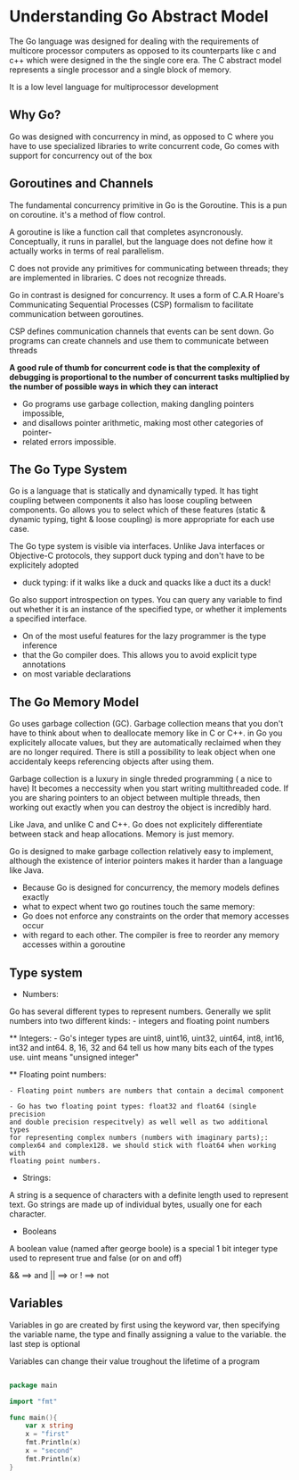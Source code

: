 # Understanding Go Abstract Model 

The Go language was designed for dealing with the requirements of multicore 
processor computers as opposed to its counterparts like c and c++ which were 
designed in the the single core era. The C abstract model represents a 
single processor and a single block of memory.

It is a low level language for multiprocessor development

## Why Go?

Go was designed with concurrency in mind, as opposed to C where you have 
to use specialized libraries to write concurrent code, Go comes with 
support for concurrency out of the box

## Goroutines and Channels 

The fundamental concurrency primitive in Go is the Goroutine. 
This is a pun on coroutine. it's a method of flow control. 

A goroutine is like a function call that completes asyncronously. 
Conceptually, it runs in parallel, but the language does not 
define how it actually works in terms of real parallelism.

C does not provide any primitives for communicating between threads; 
they are implemented in libraries. C does not recognize threads.

Go in contrast is designed for concurrency. It uses a form of C.A.R Hoare's
Communicating Sequential Processes (CSP) formalism to facilitate 
communication between goroutines. 

CSP defines communication channels that events can be sent down. Go programs
can create channels and use them to communicate between threads

**A good rule of thumb for concurrent code is that the complexity of debugging
is proportional to the number of concurrent tasks multiplied by the number of 
possible ways in which they can interact**

* Go programs use garbage collection, making dangling pointers impossible, 
* and disallows pointer arithmetic, making most other categories of pointer-
* related errors impossible.

## The Go Type System

Go is a language that is statically and dynamically typed. It has tight coupling between 
components it also has loose coupling between components. Go allows you to select which of these features (static & dynamic typing, tight & loose coupling) is more appropriate for each use case.

The Go type system is visible via interfaces. Unlike Java interfaces or 
Objective-C protocols, they support duck typing and don't have to be 
explicitely adopted 

* duck typing: if it walks like a duck and quacks like a duct its a duck!

Go also support introspection on types. You can query any variable to find 
out whether it is an instance of the specified type, or whether it implements
a specified interface.

* On of the most useful features for the lazy programmer is the type inference
* that the Go compiler does. This allows you to avoid explicit type annotations
* on most variable declarations

## The Go Memory Model 

Go uses garbage collection (GC). Garbage collection means that you don't have
to think about when to deallocate memory like in C or C++. in Go you 
explicitely allocate values, but they are automatically reclaimed when they 
are no longer required. There is still a possibility to leak object when one 
accidentaly keeps referencing objects after using them. 

Garbage collection is a luxury in single threded programming ( a nice to have)
It becomes a neccessity when you start writing multithreaded code. If you are 
sharing pointers to an object between multiple threads, then working out
exactly when you can destroy the object is incredibly hard.

Like Java, and unlike C and C++. Go does not explicitely differentiate between
stack and heap allocations. Memory is just memory.

Go is designed to make garbage collection relatively easy to implement, although the existence of interior pointers makes it harder than a language
like Java.

* Because Go is designed for concurrency, the memory models defines exactly
* what to expect whent two go routines touch the same memory: 
* Go does not enforce any constraints on the order that memory accesses occur 
* with regard to each other. The compiler is free to reorder any memory accesses within a goroutine

## Type system 

* Numbers: 

Go has several different types to represent numbers. Generally 
we split numbers into two different kinds: 
    - integers and floating point numbers

** Integers:
    - Go's integer types are uint8, uint16, uint32, uint64, 
    int8, int16, int32 and int64. 8, 16, 32 and 64 tell us 
    how many bits each of the types use. uint means "unsigned integer"

** Floating point numbers:

    - Floating point numbers are numbers that contain a decimal component

    - Go has two floating point types: float32 and float64 (single precision
    and double precision respecitvely) as well well as two additional types
    for representing complex numbers (numbers with imaginary parts);:
    complex64 and complex128. we should stick with float64 when working with 
    floating point numbers. 


* Strings: 

A string is a sequence of characters with a definite length used to 
represent text. Go strings are made up of individual bytes, usually one 
for each character.

* Booleans 

A boolean value (named after george boole) is a special 1 bit integer
type used to represent true and false (or on and off)

&& ==> and 
|| ==> or 
!  ==> not 

## Variables 

Variables in go are created by first using the keyword var, then 
specifying the variable name, the type and finally assigning a 
value to the variable. the last step is optional

Variables can change their value troughout the lifetime of a program 

```go 

package main 

import "fmt" 

func main(){
    var x string 
    x = "first" 
    fmt.Println(x) 
    x = "second" 
    fmt.Println(x)
}
```